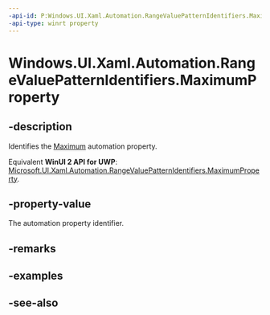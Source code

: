 ```yaml
---
-api-id: P:Windows.UI.Xaml.Automation.RangeValuePatternIdentifiers.MaximumProperty
-api-type: winrt property
---
```


<!-- Property syntax
public Windows.UI.Xaml.Automation.AutomationProperty MaximumProperty { get; }
-->

# Windows.UI.Xaml.Automation.RangeValuePatternIdentifiers.MaximumProperty

## -description
Identifies the [Maximum](../windows.ui.xaml.automation.provider/irangevalueprovider_maximum.md) automation property.

Equivalent **WinUI 2 API for UWP**: [Microsoft.UI.Xaml.Automation.RangeValuePatternIdentifiers.MaximumProperty](/windows/winui/api/microsoft.ui.xaml.automation.rangevaluepatternidentifiers.maximumproperty).

## -property-value
The automation property identifier.

## -remarks

## -examples

## -see-also
